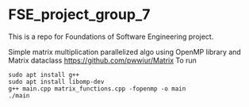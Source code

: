 # FSE_project_group_7
This is a repo for Foundations of Software Engineering project.

Simple matrix multiplication parallelized algo using OpenMP library and Matrix dataclass https://github.com/pwwiur/Matrix
To run
```
sudo apt install g++
sudo apt install libomp-dev
g++ main.cpp matrix_functions.cpp -fopenmp -o main
./main
```
